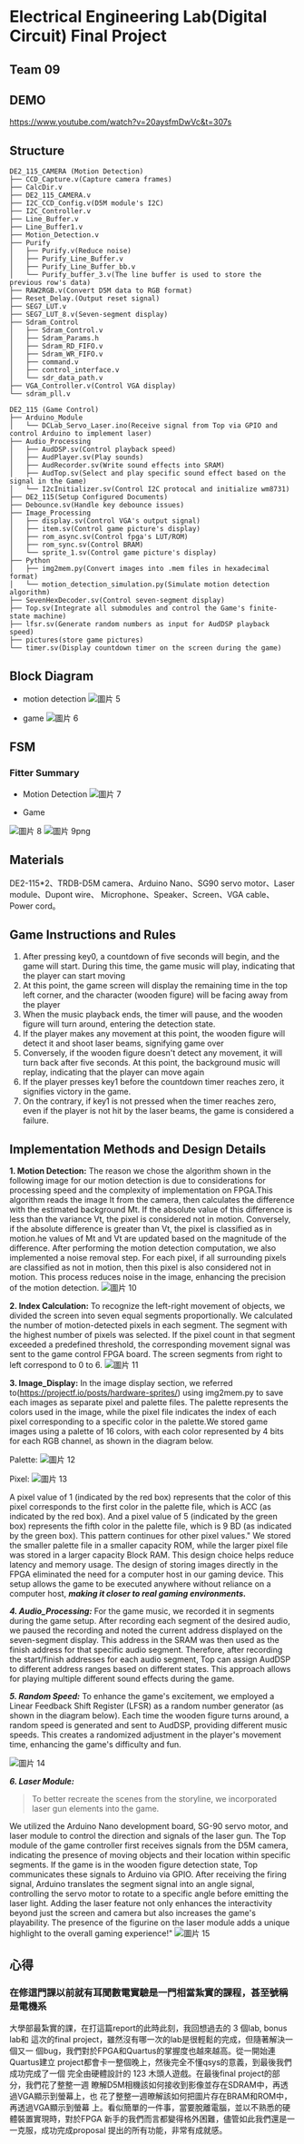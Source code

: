 # Electrical Engineering Lab(Digital Circuit) Final Project

## Team 09 
## DEMO
https://www.youtube.com/watch?v=20aysfmDwVc&t=307s
## Structure

```
DE2_115_CAMERA (Motion Detection)
├── CCD_Capture.v(Capture camera frames)
├── CalcDir.v
├── DE2_115_CAMERA.v
├── I2C_CCD_Config.v(D5M module's I2C)
├── I2C_Controller.v
├── Line_Buffer.v
├── Line_Buffer1.v
├── Motion_Detection.v
├── Purify
│   ├── Purify.v(Reduce noise)
│   ├── Purify_Line_Buffer.v
│   ├── Purify_Line_Buffer_bb.v
│   └── Purify_buffer_3.v(The line buffer is used to store the previous row's data)
├── RAW2RGB.v(Convert D5M data to RGB format)
├── Reset_Delay.(Output reset signal)
├── SEG7_LUT.v
├── SEG7_LUT_8.v(Seven-segment display)
├── Sdram_Control
│   ├── Sdram_Control.v
│   ├── Sdram_Params.h
│   ├── Sdram_RD_FIFO.v
│   ├── Sdram_WR_FIFO.v
│   ├── command.v
│   ├── control_interface.v
│   └── sdr_data_path.v
├── VGA_Controller.v(Control VGA display)
└── sdram_pll.v
```
```
DE2_115 (Game Control)
├── Arduino_Module
│   └── DCLab_Servo_Laser.ino(Receive signal from Top via GPIO and control Arduino to implement laser)
├── Audio_Processing
│   ├── AudDSP.sv(Control playback speed)
│   ├── AudPlayer.sv(Play sounds)
│   ├── AudRecorder.sv(Write sound effects into SRAM)
│   ├── AudTop.sv(Select and play specific sound effect based on the signal in the Game)
│   └── I2cInitializer.sv(Control I2C protocal and initialize wm8731)
├── DE2_115(Setup Configured Documents)
├── Debounce.sv(Handle key debounce issues)
├── Image_Processing
│   ├── display.sv(Control VGA's output signal)
│   ├── item.sv(Control game picture's display)
│   ├── rom_async.sv(Control fpga's LUT/ROM)
│   ├── rom_sync.sv(Control BRAM)
│   └── sprite_1.sv(Control game picture's display)
├── Python
│   ├── img2mem.py(Convert images into .mem files in hexadecimal format)
│   └── motion_detection_simulation.py(Simulate motion detection algorithm)
├── SevenHexDecoder.sv(Control seven-segment display)
├── Top.sv(Integrate all submodules and control the Game's finite-state machine)
├── lfsr.sv(Generate random numbers as input for AudDSP playback speed)
├── pictures(store game pictures)
└── timer.sv(Display countdown timer on the screen during the game)
```
## Block Diagram

- motion detection
![圖片 5](https://github.com/CarlosChen1126/DCLab_final/assets/60618505/15eea640-5c56-4c7f-8250-d2eba85f9b7a)

- game
![圖片 6](https://github.com/CarlosChen1126/DCLab_final/assets/60618505/dd0b883a-e657-45bd-8ded-3855c343daea)


## FSM

### Fitter Summary

- Motion Detection
![圖片 7](https://github.com/CarlosChen1126/DCLab_final/assets/60618505/c4470b8b-ced4-429a-93ea-fc8b29422549)

- Game

![圖片 8](https://github.com/CarlosChen1126/DCLab_final/assets/60618505/c8d7e0b6-f6ef-4c1b-83d7-851a1d1cae58)
![圖片 9png](https://github.com/CarlosChen1126/DCLab_final/assets/60618505/9027d943-78ea-4620-b1d1-61d1908a0133)




## Materials

DE2-115*2、TRDB-D5M camera、Arduino Nano、SG90 servo motor、Laser module、Dupont wire、
Microphone、Speaker、Screen、VGA cable、Power cord。

## Game Instructions and Rules

1. After pressing key0, a countdown of five seconds will begin, and the game will start. During this time, the game music will play, indicating that the player can start moving
2. At this point, the game screen will display the remaining time in the top left corner, and the character (wooden figure) will be facing away from the player
3. When the music playback ends, the timer will pause, and the wooden figure will turn around, entering the detection state.
4. If the player makes any movement at this point, the wooden figure will detect it and shoot laser beams, signifying game over
5. Conversely, if the wooden figure doesn't detect any movement, it will turn back after five seconds. At this point, the background music will replay, indicating that the player can move again
6. If the player presses key1 before the countdown timer reaches zero, it signifies victory in the game.
7. On the contrary, if key1 is not pressed when the timer reaches zero, even if the player is not hit by the laser beams, the game is considered a failure.


## Implementation Methods and Design Details

**1. Motion Detection:**
The reason we chose the algorithm shown in the following image for our motion detection is due to considerations for processing speed and the complexity of implementation on FPGA.This algorithm reads the image It from the camera, then calculates the difference with the estimated background Mt. If the absolute value of this difference is less than the variance Vt, the pixel is considered not in motion. Conversely, if the absolute difference is greater than Vt, the pixel is classified as in motion.he values of Mt and Vt are updated based on the magnitude of the difference. After performing the motion detection computation, we also implemented a noise removal step. For each pixel, if all surrounding pixels are classified as not in motion, then this pixel is also considered not in motion. This process reduces noise in the image, enhancing the precision of the motion detection.
![圖片 10](https://github.com/CarlosChen1126/DCLab_final/assets/60618505/54f7e942-f60f-4930-ad5c-668ee7ebcd31)



**2. Index Calculation:**
To recognize the left-right movement of objects, we divided the screen into seven equal segments proportionally. We calculated the number of motion-detected pixels in each segment. The segment with the highest number of pixels was selected. If the pixel count in that segment exceeded a predefined threshold, the corresponding movement signal was sent to the game control FPGA board. The screen segments from right to left correspond to 0 to 6.
![圖片 11](https://github.com/CarlosChen1126/DCLab_final/assets/60618505/c292de63-6c9b-4d11-b74f-8867af6400d1)


**3. Image_Display:**
  In the image display section, we referred to(https://projectf.io/posts/hardware-sprites/) using
    img2mem.py to save each images as separate pixel and palette files. The palette represents the colors used in the image, while the pixel file indicates the index of each pixel corresponding to a specific color in the palette.We stored game images using a palette of 16 colors, with each color represented by 4 bits for each RGB channel, as shown in the diagram below.
    
Palette:
![圖片 12](https://github.com/CarlosChen1126/DCLab_final/assets/60618505/6bfb8021-b6cf-4430-9cd9-482c18e11343)

Pixel:
![圖片 13](https://github.com/CarlosChen1126/DCLab_final/assets/60618505/77f2923a-eb1d-485f-941d-7706944e4e1c)


A pixel value of 1 (indicated by the red box) represents that the color of this pixel corresponds to the first color in the palette file, which is ACC (as indicated by the red box). 
And a pixel value of 5 (indicated by the green box) represents the fifth color in the palette file, which is 9 BD (as indicated by the green box). 
This pattern continues for other pixel values." 
We stored the smaller palette file in a smaller capacity ROM, while the larger pixel file was stored in a larger capacity Block RAM. 
This design choice helps reduce latency and memory usage.
The design of storing images directly in the FPGA eliminated the need for a computer host in our gaming device. This setup allows the game to be executed anywhere without reliance on a computer host, ***making it closer to real gaming environments.***


***4. Audio_Processing:***
For the game music, we recorded it in segments during the game setup. After recording each segment of the desired audio, we paused the recording and noted the current address displayed on the seven-segment display. This address in the SRAM was then used as the finish address for that specific audio segment.
Therefore, after recording the start/finish addresses for each audio segment, Top can assign AudDSP to different address ranges based on different states. This approach allows for playing multiple different sound effects during the game.
    
***5. Random Speed:***
To enhance the game's excitement, we employed a Linear Feedback Shift Register (LFSR) as a random number generator (as shown in the diagram below). Each time the wooden figure turns around, a random speed is generated and sent to AudDSP, providing different music speeds. This creates a randomized adjustment in the player's movement time, enhancing the game's difficulty and fun.

![圖片 14](https://github.com/CarlosChen1126/DCLab_final/assets/60618505/a8a7d508-e40c-4824-96e5-dc342ac5b3f6)


***6. Laser Module:***
>To better recreate the scenes from the storyline, we incorporated laser gun elements into the game.
    
We utilized the Arduino Nano development board, SG-90 servo motor, and laser module to control the direction and signals of the laser gun.
The Top module of the game controller first receives signals from the D5M camera, indicating the presence of moving objects and their location within specific segments. If the game is in the wooden figure detection state, Top communicates these signals to Arduino via GPIO.
After receiving the firing signal, Arduino translates the segment signal into an angle signal, controlling the servo motor to rotate to a specific angle before emitting the laser light. Adding the laser feature not only enhances the interactivity beyond just the screen and camera but also increases the game's playability. The presence of the figurine on the laser module adds a unique highlight to the overall gaming experience!"
![圖片 15](https://github.com/CarlosChen1126/DCLab_final/assets/60618505/26ac9ef7-c8af-49f3-91a6-f9d4041c8bfc)




## 心得

### 在修這門課以前就有耳聞數電實驗是一門相當紮實的課程，甚至號稱是電機系

大學部最紮實的課，在打這篇report的此時此刻，我回想過去的 3 個lab, bonus lab和
這次的final project，雖然沒有哪一次的lab是很輕鬆的完成，但隨著解決一個又一
個bug，我們對於FPGA和Quartus的掌握度也越來越高。從一開始連Quartus建立
project都會卡一整個晚上，然後完全不懂qsys的意義，到最後我們成功完成了一個
完全由硬體設計的 123 木頭人遊戲。在最後final project的部分，我們花了整整一週
瞭解D5M相機該如何接收到影像並存在SDRAM中，再透過VGA顯示到螢幕上，也
花了整整一週暸解該如何把圖片存在BRAM和ROM中，再透過VGA顯示到螢幕
上。看似簡單的一件事，當要脫離電腦，並以不熟悉的硬體裝置實現時，對於FPGA
新手的我們而言都變得格外困難，儘管如此我們還是一一克服，成功完成proposal
提出的所有功能，非常有成就感。



